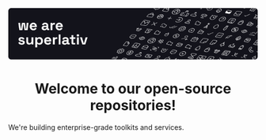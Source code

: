 <div align="center">
    <img src="header.png" alt=":banner:"/>
    <h1>Welcome to our open-source repositories!</h1>
</div>

We're building enterprise-grade toolkits and services.
